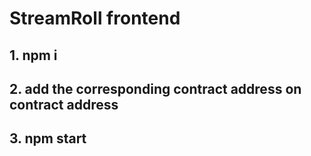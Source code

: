 # StreamRoll frontend


## 1. npm i
## 2. add the corresponding contract address on contract address
## 3. npm start
